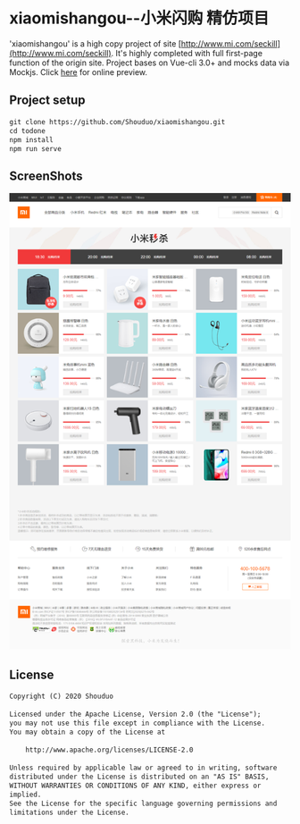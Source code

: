 # xiaomishangou--小米闪购 精仿项目
'xiaomishangou' is a high copy project of site [http://www.mi.com/seckill](http://www.mi.com/seckill).
It's highly completed with full first-page function of the origin site. 
Project bases on Vue-cli 3.0+ and mocks data via Mockjs.
Click [here](https://shouduo.github.io/xiaomishangou/) for online preview.
## Project setup
```
git clone https://github.com/Shouduo/xiaomishangou.git
cd todone
npm install
npm run serve
```

## ScreenShots
![img](/screenshots/screencapture.png "PC browser")

## License
```
Copyright (C) 2020 Shouduo

Licensed under the Apache License, Version 2.0 (the "License");
you may not use this file except in compliance with the License.
You may obtain a copy of the License at

    http://www.apache.org/licenses/LICENSE-2.0

Unless required by applicable law or agreed to in writing, software
distributed under the License is distributed on an "AS IS" BASIS,
WITHOUT WARRANTIES OR CONDITIONS OF ANY KIND, either express or implied.
See the License for the specific language governing permissions and
limitations under the License.